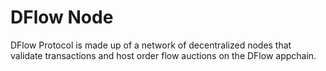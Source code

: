 # DFlow Node

DFlow Protocol is made up of a network of decentralized nodes that validate transactions and host order flow auctions on the DFlow appchain.
